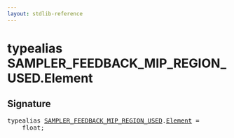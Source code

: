 ```yaml
---
layout: stdlib-reference
---
```


# typealias SAMPLER\_FEEDBACK\_MIP\_REGION\_USED\.Element

## Signature

<pre>
<span class='code_keyword'>typealias</span> <a href="index.md" class="code_type">SAMPLER_FEEDBACK_MIP_REGION_USED</a>.<a href="element-0.md" class="code_type">Element</a> = 
    <span class="code_keyword">float</span>;
</pre>


<script>
// Fix .md links to .html when on ReadTheDocs
if (window.location.hostname.includes('readthedocs') || 
    window.location.hostname.includes('rtfd.io')) {
  document.addEventListener('DOMContentLoaded', function() {
    const links = document.querySelectorAll('a');
    links.forEach(link => {
      if (link.getAttribute('href') && link.getAttribute('href').endsWith('.md')) {
        link.href = link.href.replace(/\.md($|#|\?)/, '.html$1');
      }
    });
  });
}
</script>
